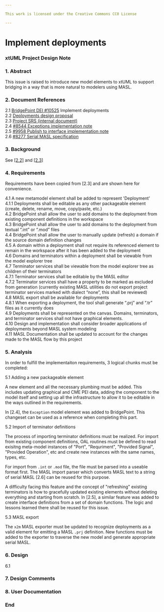 ```yaml
---

This work is licensed under the Creative Commons CC0 License

---
```


# Implement deployments
### xtUML Project Design Note

### 1. Abstract

This issue is raised to introduce new model elements to xtUML to support
bridging in a way that is more natural to modelers using MASL.

### 2. Document References

<a id="2.1"></a>2.1 [BridgePoint DEI #10525](https://support.onefact.net/issues/10525) Implement deployments  
<a id="2.2"></a>2.2 [Deployments design proposal](https://drive.google.com/open?id=1iyGsdaXuTgobcNbE-J1i3huwrQmOBP5x)  
<a id="2.3"></a>2.3 [Project SRS (internal document)](https://docs.google.com/document/d/14eUh9kFz_i3o7cYbi_L1BQ7EAxrAq38806vm3PkcnJ8/edit)  
<a id="2.4"></a>2.4 [#8544 Exceptions implementation note](../8544_exception_ui_int.md)  
<a id="2.5"></a>2.5 [#9958 Publish to interface implementation note](../9958_publish_interface/9958_publish_interface.int.md)  
<a id="2.6"></a>2.6 [#8277 Serial MASL specification](https://github.com/xtuml/mc/blob/master/doc/notes/8073_masl_parser/8277_serial_masl_spec.md)  

### 3. Background

See [[2.2]](#2.2) and [[2.3]](#2.3)

### 4. Requirements

Requirements have been copied from [2.3] and are shown here for convenience.

4.1 A new metamodel element shall be added to represent 'Deployment'  
4.1.1 Deployments shall be editable as any other packageable element (create,
delete, rename, move, copy/paste, etc.)  
4.2 BridgePoint shall allow the user to add domains to the deployment from
existing component definitions in the workspace  
4.3 BridgePoint shall allow the user to add domains to the deployment from
textual “.int” or “.mod” files  
4.4 BridgePoint shall allow the user to manually update (refresh) a domain if
the source domain definition changes  
4.5 A domain within a deployment shall not require its referenced element to
remain in the workspace after it has been added to the deployment  
4.6 Domains and terminators within a deployment shall be viewable from the model
explorer tree  
4.7 Terminator services shall be viewable from the model explorer tree as
children of their terminators  
4.7.1 Terminator services shall be editable by the MASL editor  
4.7.2 Terminator services shall have a property to be marked as excluded from
generation (currently existing MASL utilities do not export project terminator
services marked with dialect “none”, this shall be reviewed)  
4.8 MASL export shall be available for deployments  
4.8.1 When exporting a deployment, the tool shall generate “.prj” and “.tr”
files as it currently does  
4.9 Deployments shall be represented on the canvas. Domains, terminators, and
terminator services shall not have graphical elements.  
4.10 Design and implementation shall consider broader applications of
deployments beyond MASL system modeling  
4.11 MASL Documentation shall be updated to account for the changes made to the
MASL flow by this project  

### 5. Analysis

In order to fulfill the implementaiton requirements, 3 logical chunks must be
completed:

5.1 Adding a new packageable element

A new element and all the necessary plumbing must be added. This includes
updating graphical and CME PEI data, adding the component to the model itself
and setting up all the infrastructure to allow it to be editable in the ways
outlined in the requirements.

In [2.4], the `Exception` model element was added to BridgePoint. This changeset
can be used as a reference when completing this part.

5.2 Import of terminator definitions

The process of importing terminator definitions must be realized. For import
from existing component definitions, OAL routines must be defined to read
exisitng meta-model instances of "Port", "Requriment", "Provided Signal",
"Provided Operation", etc and create new instances with the same names, types,
etc.

For import from `.int` or `.mod` file, the file must be parsed into a useable
format first. The MASL import parser which converts MASL text to a string of
serial MASL [2.6] can be reused for this purpose.

A difficulty facing this feature and the concept of "refreshing" existing
terminators is how to gracefully updated existing elements without deleting
everything and starting from scratch. In [2.5], a similar feature was added to
create interface definitions from a set of domain functions. The logic and
lessons learned there shall be reused for this issue.

5.3 MASL export

The `x2m` MASL exporter must be updated to recognize deployments as a valid
element for emitting a MASL `.prj` definition. New functions must be added to
the exporter to traverse the new model and generate appropriate serial MASL.

### 6. Design

6.1

### 7. Design Comments

### 8. User Documentation

### End
